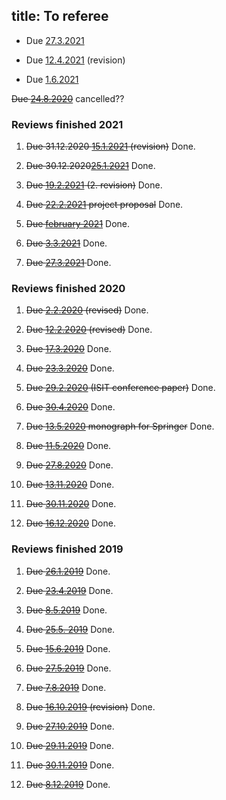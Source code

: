 title: To referee
---
* Due [27.3.2021](REF_hatano2021)

* Due [12.4.2021](REF_plosker2020) (revision)
* Due [1.6.2021](REF_beneduci2021)


<del>Due [24.8.2020](REF_khrennikov2020)</del> cancelled??

### Reviews finished 2021


1. <del>Due  31.12.2020 [15.1.2021](REF_haapasalo2020a) (revision)</del> Done.

1. <del> Due 30.12.2020[25.1.2021](REF_gao2020)</del> Done.

1. <del>Due [19.2.2021](REF_haapasalo2020a) (2. revision)</del> Done.

1. <del>Due [22.2.2021](REF_huber2021) project proposal</del> Done.

1. <del> Due [february 2021](REF_chehade2021)</del> Done.

1. <del> Due [3.3.2021](REF_hollands2021)</del> Done.

1. <del> Due [27.3.2021](REF_regula2021) </del> Done.

### Reviews finished 2020


1. <del>Due [2.2.2020](REF_podsedkowska2019) (revised)</del>  Done.

1. <del>Due [12.2.2020](REF_dallarno2019) (revised)</del>  Done.

1. <del>Due [17.3.2020](REF_bullock2020)</del>  Done.

1. <del>Due [23.3.2020](REF_haapasalo2020)</del>  Done.

1. <del>Due [29.2.2020](REF_coll2020) (ISIT conference paper)</del> Done.

1. <del>Due [30.4.2020](REF_chakraborty2020)</del>  Done.

1. <del>Due [13.5.2020](REF_hiai2020) monograph for Springer</del> Done.

1. <del>Due [11.5.2020](REF_brasil2020)</del> Done.

1. <del>Due [27.8.2020](REF_chakraborty2020)</del> Done.

1. <del> Due [13.11.2020](REF_haapasalo2020a)</del> Done.

1. <del> Due [30.11.2020](REF_plosker2020)</del> Done.

1. <del> Due [16.12.2020](REF_qi2020)</del> Done.


### Reviews finished 2019


1. <del>Due [26.1.2019](REF_gour2019)</del> Done.

1. <del>Due [23.4.2019](REF_molnar2019)</del> Done.

2. <del>Due [8.5.2019](REF_labuschagne2019)</del> Done.

3. <del>Due [25.5. 2019](REF_haapasalo2019)</del> Done.

4. <del>Due [15.6.2019](REF_aray2019)</del>  Done.

5. <del>Due [27.5.2019](REF_gzyl2019)</del> Done.

6. <del>Due [7.8.2019](REF_carlen2019)</del> Done.

7. <del>Due [16.10.2019](REF_carlen2019) (revision)</del>  Done.

8. <del>Due [27.10.2019](REF_shahbazi2019)</del> Done.

9. <del>Due [29.11.2019](REF_dallarno2019)</del> Done.
 
9. <del>Due [30.11.2019](REF_pitrik2019)</del> Done.

10. <del>Due [8.12.2019](REF_podsedkowska2019)</del> Done.
 